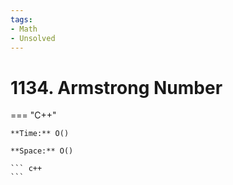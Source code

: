 ```yaml
---
tags:
- Math
- Unsolved
---
```



# 1134. Armstrong Number

=== "C++"

    **Time:** O()

    **Space:** O()

    ``` c++
    ```